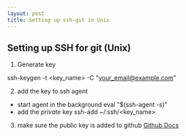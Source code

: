 ```yaml
---
layout: post
title: Setting up ssh-git in Unix 
---
```


## Setting up SSH for git (Unix)

1. Generate key 

ssh-keygen -t <key_name> -C "your_email@example.com"

2. add the key to ssh agent 

 - start agent in the background 
    eval "$(ssh-agent -s)"
 - add the *private* key 
    ssh-add ~/.ssh/<key_name>

3. make sure the public key is added to github 
    [Github Docs](https://docs.github.com/en/authentication/connecting-to-github-with-ssh/adding-a-new-ssh-key-to-your-github-account)